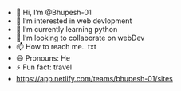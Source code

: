 - 👋 Hi, I’m @Bhupesh-01
- 👀 I’m interested in web devlopment
- 🌱 I’m currently learning python
- 💞️ I’m looking to collaborate on webDev
- 📫 How to reach me.. txt
- 😄 Pronouns: He
- ⚡ Fun fact: travel
- https://app.netlify.com/teams/bhupesh-01/sites

<!---
Bhupesh-01/Bhupesh-01 is a ✨ special ✨ repository because its `README.md` (this file) appears on your GitHub profile.
You can click the Preview link to take a look at your changes.
--->
